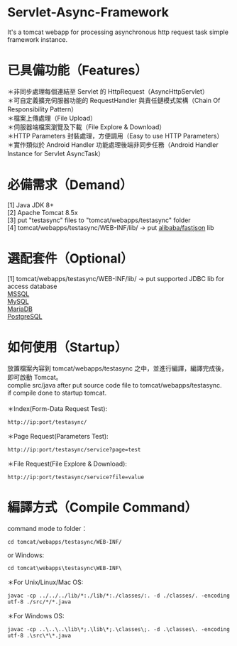 # Servlet-Async-Framework
It's a tomcat webapp for processing asynchronous http request task simple framework instance.

# 已具備功能（Features）
＊非同步處理每個連結至 Servlet 的 HttpRequest（AsyncHttpServlet）<br/>
＊可自定義擴充伺服器功能的 RequestHandler 與責任鏈模式架構（Chain Of Responsibility Pattern）<br/>
＊檔案上傳處理（File Upload）<br/>
＊伺服器端檔案瀏覽及下載（File Explore & Download）<br/>
＊HTTP Parameters 封裝處理，方便調用（Easy to use HTTP Parameters）<br/>
＊實作類似於 Android Handler 功能處理後端非同步任務（Android Handler Instance for Servlet AsyncTask）

# 必備需求（Demand）
[1] Java JDK 8+<br/>
[2] Apache Tomcat 8.5x<br/>
[3] put "testasync" files to "tomcat/webapps/testasync" folder<br/>
[4] tomcat/webapps/testasync/WEB-INF/lib/ -> put <a href="https://github.com/alibaba/fastjson">alibaba/fastjson</a> lib</br>

# 選配套件（Optional）
[1] tomcat/webapps/testasync/WEB-INF/lib/ -> put supported JDBC lib for access database<br/>
<a href="https://www.microsoft.com/en-us/download/details.aspx?id=11774">MSSQL</a><br/>
<a href="https://dev.mysql.com/downloads/connector/j/">MySQL</a><br/>
<a href="https://mariadb.com/kb/en/mariadb/about-mariadb-connector-j/">MariaDB</a><br/>
<a href="https://jdbc.postgresql.org/">PostgreSQL</a>

# 如何使用（Startup）
放置檔案內容到 tomcat/webapps/testasync 之中，並進行編譯，編譯完成後，即可啟動 Tomcat。<br/>
complie src/java after put source code file to tomcat/webapps/testasync.<br/>
if compile done to startup tomcat.<br/>
<br/>
＊Index(Form-Data Request Test):
<pre><code>http://ip:port/testasync/</code></pre>
＊Page Request(Parameters Test):
<pre><code>http://ip:port/testasync/service?page=test</code></pre>
＊File Request(File Explore & Download):
<pre><code>http://ip:port/testasync/service?file=value</code></pre>

# 編譯方式（Compile Command）
command mode to folder：<br/>
<pre><code>cd tomcat/webapps/testasync/WEB-INF/</code></pre>
or Windows:
<pre><code>cd tomcat\webapps\testasync\WEB-INF\</code></pre>

＊For Unix/Linux/Mac OS:<br/>
<pre><code>javac -cp ../../../lib/*:./lib/*:./classes/:. -d ./classes/. -encoding utf-8 ./src/*/*.java</code></pre>

＊For Windows OS:<br/>
<pre><code>javac -cp ..\..\..\lib\*;.\lib\*;.\classes\;. -d .\classes\. -encoding utf-8 .\src\*\*.java</code></pre>
